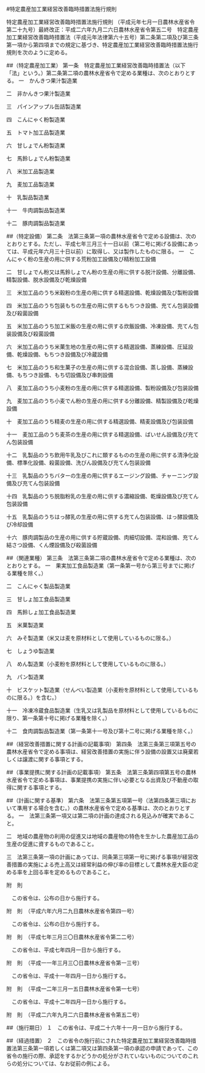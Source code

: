 #特定農産加工業経営改善臨時措置法施行規則



特定農産加工業経営改善臨時措置法施行規則
（平成元年七月一日農林水産省令第二十九号）最終改正：平成二六年九月二六日農林水産省令第五二号　特定農産加工業経営改善臨時措置法（平成元年法律第六十五号）第二条第二項及び第三条第一項から第四項までの規定に基づき、特定農産加工業経営改善臨時措置法施行規則を次のように定める。

##（特定農産加工業）
第一条　特定農産加工業経営改善臨時措置法（以下「法」という。）第二条第二項の農林水産省令で定める業種は、次のとおりとする。
一　かんきつ果汁製造業

二　非かんきつ果汁製造業

三　パインアップル缶詰製造業

四　こんにゃく粉製造業

五　トマト加工品製造業

六　甘しょでん粉製造業

七　馬鈴しょでん粉製造業

八　米加工品製造業

九　麦加工品製造業

十　乳製品製造業

十一　牛肉調製品製造業

十二　豚肉調製品製造業




##（特定設備）
第二条　法第三条第一項の農林水産省令で定める設備は、次のとおりとする。ただし、平成七年三月三十一日以前（第二号に掲げる設備にあっては、平成元年六月三十日以前）に取得し、又は製作したものに限る。
一　こんにゃく粉の生産の用に供する荒粉加工設備及び精粉加工設備

二　甘しょでん粉又は馬鈴しょでん粉の生産の用に供する脱汁設備、分離設備、精製設備、脱水設備及び乾燥設備

三　米加工品のうち米穀粉の生産の用に供する精選設備、乾燥設備及び製粉設備

四　米加工品のうち包装もちの生産の用に供するもちつき設備、充てん包装設備及び殺菌設備

五　米加工品のうち加工米飯の生産の用に供する炊飯設備、冷凍設備、充てん包装設備及び殺菌設備

六　米加工品のうち米菓生地の生産の用に供する精選設備、蒸練設備、圧延設備、乾燥設備、もちつき設備及び冷蔵設備

七　米加工品のうち和生菓子の生産の用に供する混合設備、蒸し設備、蒸練設備、もちつき設備、もち切設備及び串刺設備

八　麦加工品のうち小麦粉の生産の用に供する精選設備、製粉設備及び包装設備

九　麦加工品のうち小麦でん粉の生産の用に供する分離設備、精製設備及び乾燥設備

十　麦加工品のうち精麦の生産の用に供する精選設備、精麦設備及び包装設備

十一　麦加工品のうち麦茶の生産の用に供する精選設備、ばいせん設備及び充てん包装設備

十二　乳製品のうち飲用牛乳及びこれに類するものの生産の用に供する清浄化設備、標準化設備、殺菌設備、洗びん設備及び充てん包装設備

十三　乳製品のうちバターの生産の用に供するエージング設備、チャーニング設備及び充てん包装設備

十四　乳製品のうち脱脂粉乳の生産の用に供する濃縮設備、乾燥設備及び充てん包装設備

十五　乳製品のうちはっ酵乳の生産の用に供する充てん包装設備、はっ酵設備及び冷却設備

十六　豚肉調製品の生産の用に供する貯蔵設備、肉細切設備、混和設備、充てん結さつ設備、くん煙設備及び殺菌設備




##（関連業種）
第三条　法第三条第二項の農林水産省令で定める業種は、次のとおりとする。
一　果実加工食品製造業（第一条第一号から第三号までに掲げる業種を除く。）

二　こんにゃく製品製造業

三　甘しょ加工食品製造業

四　馬鈴しょ加工食品製造業

五　米菓製造業

六　みそ製造業（米又は麦を原材料として使用しているものに限る。）

七　しょうゆ製造業

八　めん製造業（小麦粉を原材料として使用しているものに限る。）

九　パン製造業

十　ビスケット製造業（せんべい製造業（小麦粉を原材料として使用しているものに限る。）を含む。）

十一　冷凍冷蔵食品製造業（生乳又は乳製品を原材料として使用しているものに限り、第一条第十号に掲げる業種を除く。）

十二　食肉調製品製造業（第一条第十一号及び第十二号に掲げる業種を除く。）




##（経営改善措置に関する計画の記載事項）
第四条　法第三条第三項第五号の農林水産省令で定める事項は、経営改善措置の実施に伴う設備の設置又は廃棄若しくは譲渡に関する事項とする。



##（事業提携に関する計画の記載事項）
第五条　法第三条第四項第五号の農林水産省令で定める事項は、事業提携の実施に伴い必要となる出資及び不動産の取得に関する事項とする。



##（計画に関する基準）
第六条　法第三条第五項第一号（法第四条第三項において準用する場合を含む。）の農林水産省令で定める基準は、次のとおりとする。
一　法第三条第一項又は第二項の計画の達成される見込みが確実であること。

二　地域の農産物の利用の促進又は地域の農産物の特色を生かした農産加工品の生産の促進に資するものであること。

三　法第三条第一項の計画にあっては、同条第三項第一号に掲げる事項が経営改善措置の実施による売上高又は経常利益の伸び率の目標として農林水産大臣の定める率を上回る率を定めるものであること。





附　則


　この省令は、公布の日から施行する。


附　則　（平成六年六月二九日農林水産省令第四一号）


　この省令は、公布の日から施行する。


附　則　（平成七年三月三〇日農林水産省令第二二号）


　この省令は、平成七年四月一日から施行する。


附　則　（平成一一年三月三〇日農林水産省令第一三号）


　この省令は、平成十一年四月一日から施行する。


附　則　（平成一二年三月一五日農林水産省令第一七号）


　この省令は、平成十二年四月一日から施行する。


附　則　（平成二六年九月二六日農林水産省令第五二号）

##（施行期日）
１　この省令は、平成二十六年十一月一日から施行する。

##（経過措置）
２　この省令の施行前にされた特定農産加工業経営改善臨時措置法第三条第一項若しくは第二項又は第四条第一項の承認の申請であって、この省令の施行の際、承認をするかどうかの処分がされていないものについてのこれらの処分については、なお従前の例による。






